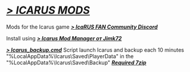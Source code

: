 # ***[> ICARUS MODS](https://discord.gg/linkarus-icarus-modding-936621749733302292)***
Mods for the Icarus game ***[> IcaRUS FAN Community Discord](https://discord.gg/62Kd7nh8VV)***

Install using ***[> Icarus Mod Manager от Jimk72](https://github.com/Jimk72/Icarus_Software)***

***[> Icarus_backup.cmd](https://github.com/Draguarius/ICARUS_MODS/raw/main/Icarus_backup.cmd)***
Script launch Icarus and backup each 10 minutes "%LocalAppData%\Icarus\Saved\PlayerData\" in the "%LocalAppData%\Icarus\Saved\Backup\"
***[Required 7zip](https://www.7-zip.org/)***
